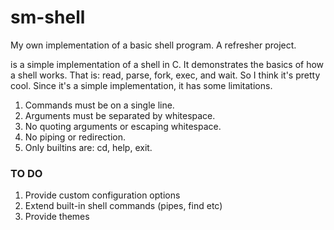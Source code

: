 # sm-shell
My own implementation of a basic shell program. A refresher project. 

<smshell> is a simple implementation of a shell in C. It demonstrates the basics of how a shell works. That is: read, parse, fork, exec, and wait. So I think it's pretty cool. Since it's a simple implementation, it has some limitations.

1. Commands must be on a single line.
2. Arguments must be separated by whitespace.
3. No quoting arguments or escaping whitespace.
4. No piping or redirection.
5. Only builtins are: cd, help, exit.

### TO DO
1. Provide custom configuration options
2. Extend built-in shell commands (pipes, find etc)
3. Provide themes

